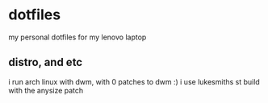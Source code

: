 # dotfiles
my personal dotfiles for my lenovo laptop

## distro, and etc
i run arch linux with dwm, with 0 patches to dwm :)
i use lukesmiths st build with the anysize patch
